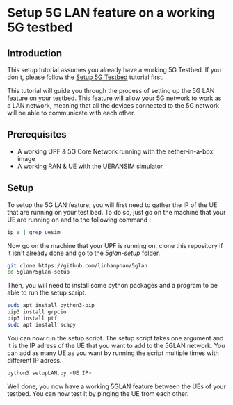 # Setup 5G LAN feature on a working 5G testbed

## Introduction

This setup tutorial assumes you already have a working 5G Testbed. If you don't, please follow the [Setup 5G Testbed](Setup5GTestbed.md) tutorial first.

This tutorial will guide you through the process of setting up the 5G LAN feature on your testbed. This feature will allow your 5G network to work as a LAN network, meaning that all the devices connected to the 5G network will be able to communicate with each other.

## Prerequisites

- A working UPF & 5G Core Network running with the aether-in-a-box image
- A working RAN & UE with the UERANSIM simulator

## Setup

To setup the 5G LAN feature, you will first need to gather the IP of the UE that are running on your test bed.
To do so, just go on the machine that your UE are running on and to the following command :

```bash
ip a | grep uesim
```

Now go on the machine that your UPF is running on, clone this repository if it isn't already done and go to the *5glan-setup* folder.

```bash
git clone https://github.com/linhanphan/5glan
cd 5glan/5glan-setup
```

Then, you will need to install some python packages and a program to be able to run the setup script.

```bash
sudo apt install python3-pip
pip3 install grpcio
pip3 install ptf
sudo apt install scapy
```

You can now run the setup script. The setup script takes one argument and it is the IP adress of the UE that you want to add to the 5GLAN network. You can add as many UE as you want by running the script multiple times with different IP adress.

```bash
python3 setupLAN.py <UE IP>
```

Well done, you now have a working 5GLAN feature between the UEs of your testbed. You can now test it by pinging the UE from each other.